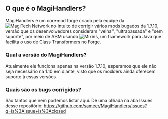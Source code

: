 ## O que é o MagiHandlers?
MagiHandlers é um coremod forge criado pela equipe da ![MagiTech Network](http://magitechserver.com/) no intuito de corrigir vários mods bugados da 1.7.10, versão que os desenvolvedores consideram "velha", "ultrapassada" e "sem suporte", por meio de ASM usando ![Mixins](https://github.com/SpongePowered/Mixin), um framework para Java que facilita o uso de Class Transformers no Forge.
### Qual a versão do MagiHandlers?
Atualmente ele funciona apenas na versão 1.7.10, esperamos que ele não seja necessário na 1.10 em diante, visto que os modders ainda oferecem suporte à essas versões.
### Quais são os bugs corrigidos?
São tantos que nem podemos listar aqui. Dê uma olhada na aba Issues desse repositório: https://github.com/sameer/MagiHandlers/issues?q=is%3Aissue+is%3Aclosed

